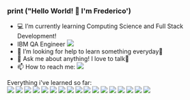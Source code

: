 ### print ("Hello World! 👋 I'm Frederico')


- 💻 I’m currently learning Computing Science and Full Stack Development!
- IBM QA Engineer  <img src="https://img.icons8.com/color/48/000000/ibm.png"/>
- 🤔 I’m looking for help to learn something everyday🥇
- 💬 Ask me about anything! I love to talk🧡
- 📫 How to reach me: [<img src="https://img.icons8.com/color/48/000000/linkedin.png"/>](https://www.linkedin.com/in/fredericoreid/)

Everything i've learned so far:
<br>
<img src="https://img.icons8.com/color/48/000000/python.png"/> <img src="https://img.icons8.com/color/48/000000/c-programming.png"/> <img src="https://img.icons8.com/color/48/000000/c-plus-plus-logo.png"/> <img src="https://img.icons8.com/color/48/000000/javascript.png"/> <img src="https://img.icons8.com/color/48/000000/html-5.png"/> <img src="https://img.icons8.com/officel/40/000000/php-logo.png"/> <img src="https://img.icons8.com/color/48/000000/css3.png"/> <img src="https://img.icons8.com/ios-filled/50/000000/mysql-logo.png"/> <img src="https://img.icons8.com/color/48/000000/git.png"/> <img src="https://img.icons8.com/fluent/48/000000/github.png"/> <img src="https://img.icons8.com/color/48/000000/windows-10.png"/> <img src="https://img.icons8.com/color/48/000000/office-365.png"/> <img src="https://img.icons8.com/color/48/000000/visual-studio-code-2019.png"/>  <img src="https://img.icons8.com/color/48/000000/amazon-web-services.png"/>  <img src="https://img.icons8.com/color/48/000000/mongodb.png"/>  <img src="https://img.icons8.com/color/48/000000/nodejs.png"/>  <img src="https://img.icons8.com/nolan/64/react-native.png"/>  



<!--
**FredericoReid/FredericoReid** is a ✨ _special_ ✨ repository because its `README.md` (this file) appears on your GitHub profile.

Here are some ideas to get you started:

- 💻 I’m currently learning Computing Science and Full Stack Development!
- 👯 I’m looking to collaborate on ...
- 🤔 I’m looking for help with increase everyday🥇
- 💬 Ask me about ...
- 📫 How to reach me: https://www.linkedin.com/in/frederico-reid-649601180/
-->
